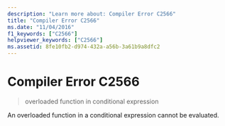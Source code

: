 ```yaml
---
description: "Learn more about: Compiler Error C2566"
title: "Compiler Error C2566"
ms.date: "11/04/2016"
f1_keywords: ["C2566"]
helpviewer_keywords: ["C2566"]
ms.assetid: 8fe10fb2-d974-432a-a56b-3a61b9a8dfc2
---
```

# Compiler Error C2566

> overloaded function in conditional expression

An overloaded function in a conditional expression cannot be evaluated.
